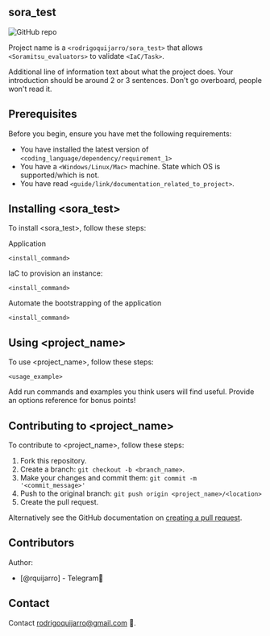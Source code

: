 ## sora_test

![GitHub repo](https://img.shields.io/github/repo-size/rodrigoquijarro/sora_test?style=plastic)

Project name is a `<rodrigoquijarro/sora_test>` that allows `<Soramitsu_evaluators>` to validate `<IaC/Task>`.

Additional line of information text about what the project does. Your introduction should be around 2 or 3 sentences. Don't go overboard, people won't read it.

## Prerequisites

Before you begin, ensure you have met the following requirements:
<!--- These are just example requirements. Add, duplicate or remove as required --->
* You have installed the latest version of `<coding_language/dependency/requirement_1>`
* You have a `<Windows/Linux/Mac>` machine. State which OS is supported/which is not.
* You have read `<guide/link/documentation_related_to_project>`.

## Installing <sora_test>

To install <sora_test>, follow these steps:

Application
```
<install_command>
```

IaC to provision an instance:
```
<install_command>
```

Automate the bootstrapping of the application
```
<install_command>
```

## Using <project_name>

To use <project_name>, follow these steps:

```
<usage_example>
```

Add run commands and examples you think users will find useful. Provide an options reference for bonus points!

## Contributing to <project_name>
<!--- If your README is long or you have some specific process or steps you want contributors to follow, consider creating a separate CONTRIBUTING.md file--->
To contribute to <project_name>, follow these steps:

1. Fork this repository.
2. Create a branch: `git checkout -b <branch_name>`.
3. Make your changes and commit them: `git commit -m '<commit_message>'`
4. Push to the original branch: `git push origin <project_name>/<location>`
5. Create the pull request.

Alternatively see the GitHub documentation on [creating a pull request](https://help.github.com/en/github/collaborating-with-issues-and-pull-requests/creating-a-pull-request).

## Contributors

Author:
 
* [@rquijarro] - Telegram🐛

## Contact

Contact <rodrigoquijarro@gmail.com> 📖.
